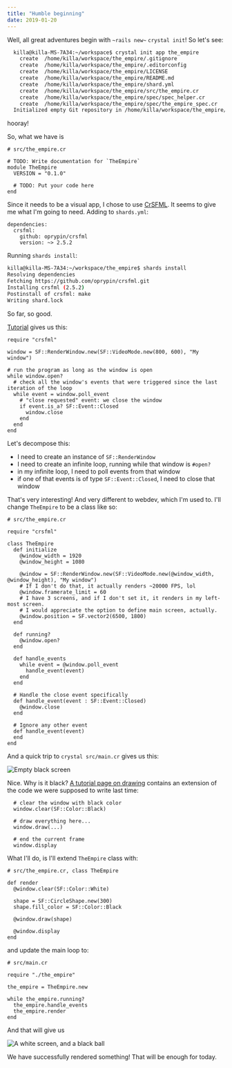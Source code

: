 ```yaml
---
title: "Humble beginning"
date: 2019-01-20
---
```


Well, all great adventures begin with `~rails new~` `crystal init`! So let's see:

```bash
  killa@killa-MS-7A34:~/workspace$ crystal init app the_empire
    create  /home/killa/workspace/the_empire/.gitignore
    create  /home/killa/workspace/the_empire/.editorconfig
    create  /home/killa/workspace/the_empire/LICENSE
    create  /home/killa/workspace/the_empire/README.md
    create  /home/killa/workspace/the_empire/shard.yml
    create  /home/killa/workspace/the_empire/src/the_empire.cr
    create  /home/killa/workspace/the_empire/spec/spec_helper.cr
    create  /home/killa/workspace/the_empire/spec/the_empire_spec.cr
  Initialized empty Git repository in /home/killa/workspace/the_empire/.git/
```

hooray!

So, what we have is

```crystal
# src/the_empire.cr

# TODO: Write documentation for `TheEmpire`
module TheEmpire
  VERSION = "0.1.0"

  # TODO: Put your code here
end
```

Since it needs to be a visual app, I chose to use [CrSFML](https://oprypin.github.io/crsfml/). It seems to give me what I'm going to need.
Adding to `shards.yml`:

```
dependencies:
  crsfml:
    github: oprypin/crsfml
    version: ~> 2.5.2
```

Running `shards install`:

```bash
killa@killa-MS-7A34:~/workspace/the_empire$ shards install
Resolving dependencies
Fetching https://github.com/oprypin/crsfml.git
Installing crsfml (2.5.2)
Postinstall of crsfml: make
Writing shard.lock
```

So far, so good.

[Tutorial](https://oprypin.github.io/crsfml/tutorials/window/window.html) gives us this:

```crystal
require "crsfml"

window = SF::RenderWindow.new(SF::VideoMode.new(800, 600), "My window")

# run the program as long as the window is open
while window.open?
  # check all the window's events that were triggered since the last iteration of the loop
  while event = window.poll_event
    # "close requested" event: we close the window
    if event.is_a? SF::Event::Closed
      window.close
    end
  end
end
```

Let's decompose this:
- I need to create an instance of `SF::RenderWindow`
- I need to create an infinite loop, running while that window is `#open?`
- in my infinite loop, I need to poll events from that window
- if one of that events is of type `SF::Event::Closed`, I need to close that window

That's very interesting! And very different to webdev, which I'm used to. I'll change `TheEmpire` to be a class like so:

```crystal
# src/the_empire.cr

require "crsfml"

class TheEmpire
  def initialize
    @window_width = 1920
    @window_height = 1080

    @window = SF::RenderWindow.new(SF::VideoMode.new(@window_width, @window_height), "My window")
    # If I don't do that, it actually renders ~20000 FPS, lol
    @window.framerate_limit = 60
    # I have 3 screens, and if I don't set it, it renders in my left-most screen.
    # I would appreciate the option to define main screen, actually.
    @window.position = SF.vector2(6500, 1800)
  end

  def running?
    @window.open?
  end

  def handle_events
    while event = @window.poll_event
      handle_event(event)
    end
  end

  # Handle the close event specifically
  def handle_event(event : SF::Event::Closed)
    @window.close
  end

  # Ignore any other event
  def handle_event(event)
  end
end
```

And a quick trip to `crystal src/main.cr` gives us this:

![Empty black screen](the_empire_blog/docs/assets/posts/2/empty_black_screen.png)

Nice. Why is it black? [A tutorial page on drawing](https://oprypin.github.io/crsfml/tutorials/graphics/draw.html) contains an extension of the code we were supposed to write last time:

```crystal
  # clear the window with black color
  window.clear(SF::Color::Black)

  # draw everything here...
  window.draw(...)

  # end the current frame
  window.display
```

What I'll do, is I'll extend `TheEmpire` class with:

```crystal
# src/the_empire.cr, class TheEmpire

def render
  @window.clear(SF::Color::White)

  shape = SF::CircleShape.new(300)
  shape.fill_color = SF::Color::Black

  @window.draw(shape)

  @window.display
end
```

and update the main loop to:

```crystal
# src/main.cr

require "./the_empire"

the_empire = TheEmpire.new

while the_empire.running?
  the_empire.handle_events
  the_empire.render
end
```

And that will give us

![A white screen, and a black ball](/the_empire_blog/docs/assets/posts/2/nonempty_white_screen.png)

We have successfully rendered something! That will be enough for today.
